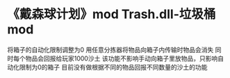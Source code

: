 # 《戴森球计划》mod Trash.dll-垃圾桶mod
将箱子的自动化限制调整为0
用任意分拣器将物品向箱子内传输时物品会消失
同时每个物品会回报给玩家1000沙土
该功能不影响手动向箱子里放物品，只影响自动化限制为0的箱子
目前没有做根据不同的物品回报不同数量的沙土的功能
